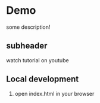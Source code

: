 # Demo

some description!

## subheader

watch tutorial on youtube


## Local development

1. open index.html in your browser